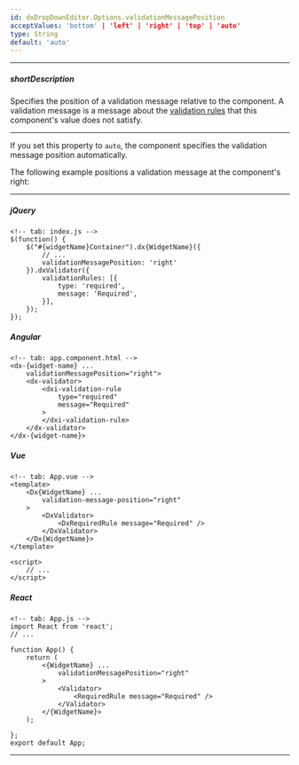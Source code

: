 ```yaml
---
id: dxDropDownEditor.Options.validationMessagePosition
acceptValues: 'bottom' | 'left' | 'right' | 'top' | 'auto'
type: String
default: 'auto'
---
```

---
##### shortDescription
Specifies the position of a validation message relative to the component. A validation message is a message about the [validation rules](/Documentation/ApiReference/UI_Components/dxValidator/Validation_Rules/) that this component's value does not satisfy.

---
If you set this property to `auto`, the component specifies the validation message position automatically.

The following example positions a validation message at the component's right:

---
##### jQuery

    <!-- tab: index.js -->
    $(function() {
        $("#{widgetName}Container").dx{WidgetName}({
            // ...
            validationMessagePosition: 'right'
        }).dxValidator({
            validationRules: [{
                type: 'required',
                message: 'Required',
            }],
        });
    });

##### Angular

    <!-- tab: app.component.html -->
    <dx-{widget-name} ...
        validationMessagePosition="right">
        <dx-validator>
            <dxi-validation-rule
                type="required"
                message="Required"
            >
            </dxi-validation-rule>
        </dx-validator>
    </dx-{widget-name}>

##### Vue

    <!-- tab: App.vue -->
    <template>
        <Dx{WidgetName} ...
            validation-message-position="right"
        >
            <DxValidator>
                <DxRequiredRule message="Required" />
            </DxValidator>
        </Dx{WidgetName}>
    </template>

    <script>
        // ...
    </script>

##### React

    <!-- tab: App.js -->
    import React from 'react';
    // ...

    function App() {
        return (
            <{WidgetName} ...
                validationMessagePosition="right"
            >
                <Validator>
                    <RequiredRule message="Required" />
                </Validator>
            </{WidgetName}>
        ); 
        
    };
    export default App;

---